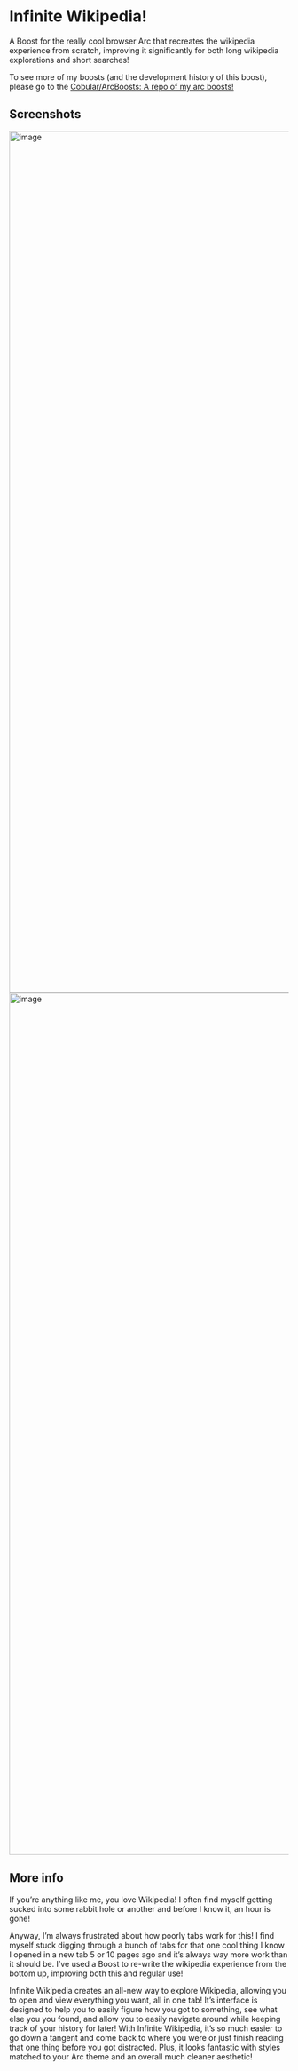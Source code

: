 # Infinite Wikipedia!

A Boost for the really cool browser Arc that recreates the wikipedia experience from scratch, improving it significantly for both long wikipedia explorations and short searches!

To see more of my boosts (and the development history of this boost), please go to the [Cobular/ArcBoosts: A repo of my arc boosts!](https://github.com/Cobular/ArcBoosts)


## Screenshots

<img width="1552" alt="image" src="https://user-images.githubusercontent.com/22972550/206938120-6ee531e1-a9ba-440e-86d3-66fb2d6db1c5.png">
<img width="1552" alt="image" src="https://user-images.githubusercontent.com/22972550/206938138-7eb5aa7f-534e-495e-bb5a-0c18c5f35923.png">

## More info 

If you’re anything like me, you love Wikipedia! I often find myself getting sucked into some rabbit hole or another and before I know it, an hour is gone!

Anyway, I’m always frustrated about how poorly tabs work for this! I find myself stuck digging through a bunch of tabs for that one cool thing I know I opened in a new tab 5 or 10 pages ago and it’s always way more work than it should be. I’ve used a Boost to re-write the wikipedia experience from the bottom up, improving both this and regular use!

Infinite Wikipedia creates an all-new way to explore Wikipedia, allowing you to open and view everything you want, all in one tab! It’s interface is designed to help you to easily figure how you got to something, see what else you you found, and allow you to easily navigate around while keeping track of your history for later! With Infinite Wikipedia, it’s so much easier to go down a tangent and come back to where you were or just finish reading that one thing before you got distracted. Plus, it looks fantastic with styles matched to your Arc theme and an overall much cleaner aesthetic! 



